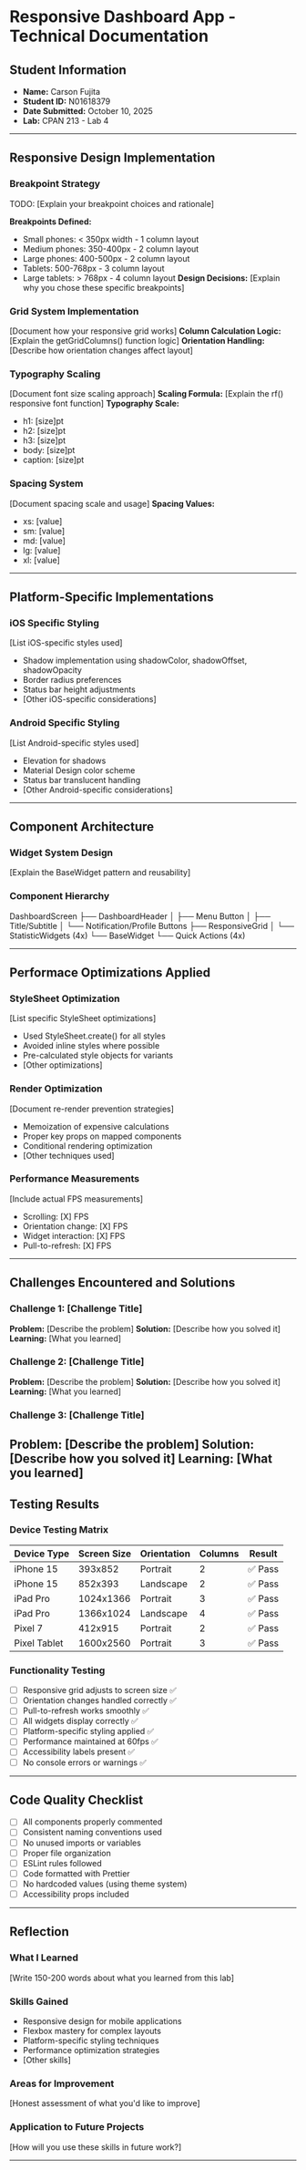 # Responsive Dashboard App - Technical Documentation

## Student Information

- **Name:** Carson Fujita
- **Student ID:** N01618379
- **Date Submitted:** October 10, 2025
- **Lab:** CPAN 213 - Lab 4
---
## Responsive Design Implementation

### Breakpoint Strategy

TODO: [Explain your breakpoint choices and rationale]

**Breakpoints Defined:**

- Small phones: < 350px width - 1 column layout
- Medium phones: 350-400px - 2 column layout
- Large phones: 400-500px - 2 column layout
- Tablets: 500-768px - 3 column layout
- Large tablets: > 768px - 4 column layout
**Design Decisions:**
[Explain why you chose these specific breakpoints]

### Grid System Implementation

[Document how your responsive grid works]
**Column Calculation Logic:**
[Explain the getGridColumns() function logic]
**Orientation Handling:**
[Describe how orientation changes affect layout]

### Typography Scaling

[Document font size scaling approach]
**Scaling Formula:**
[Explain the rf() responsive font function]
**Typography Scale:**

- h1: [size]pt
- h2: [size]pt
- h3: [size]pt
- body: [size]pt
- caption: [size]pt

### Spacing System

[Document spacing scale and usage]
**Spacing Values:**

- xs: [value]
- sm: [value]
- md: [value]
- lg: [value]
- xl: [value]

---

## Platform-Specific Implementations

### iOS Specific Styling

[List iOS-specific styles used]
- Shadow implementation using shadowColor, shadowOffset, shadowOpacity
- Border radius preferences
- Status bar height adjustments
- [Other iOS-specific considerations]

### Android Specific Styling

[List Android-specific styles used]

- Elevation for shadows
- Material Design color scheme
- Status bar translucent handling
- [Other Android-specific considerations]

---

## Component Architecture

### Widget System Design

[Explain the BaseWidget pattern and reusability]

### Component Hierarchy

DashboardScreen
├── DashboardHeader
│ ├── Menu Button
│ ├── Title/Subtitle
│ └── Notification/Profile Buttons
├── ResponsiveGrid
│ └── StatisticWidgets (4x)
└── BaseWidget
└── Quick Actions (4x)

---

## Performace Optimizations Applied

### StyleSheet Optimization

[List specific StyleSheet optimizations]

- Used StyleSheet.create() for all styles
- Avoided inline styles where possible
- Pre-calculated style objects for variants
- [Other optimizations]

### Render Optimization

[Document re-render prevention strategies]

- Memoization of expensive calculations
- Proper key props on mapped components
- Conditional rendering optimization
- [Other techniques used]

### Performance Measurements

[Include actual FPS measurements]

- Scrolling: [X] FPS
- Orientation change: [X] FPS
- Widget interaction: [X] FPS
- Pull-to-refresh: [X] FPS

---

## Challenges Encountered and Solutions

### Challenge 1: [Challenge Title]

**Problem:** [Describe the problem]
**Solution:** [Describe how you solved it]
**Learning:** [What you learned]

### Challenge 2: [Challenge Title]

**Problem:** [Describe the problem]
**Solution:** [Describe how you solved it]
**Learning:** [What you learned]

### Challenge 3: [Challenge Title]

**Problem:** [Describe the problem]
**Solution:** [Describe how you solved it]
**Learning:** [What you learned]
---

## Testing Results

### Device Testing Matrix

| Device Type | Screen Size | Orientation | Columns | Result |
|-------------|-------------|-------------|---------|--------|
| iPhone 15 | 393x852 | Portrait | 2 | ✅ Pass |
| iPhone 15 | 852x393 | Landscape | 2 | ✅ Pass |
| iPad Pro | 1024x1366 | Portrait | 3 | ✅ Pass |
| iPad Pro | 1366x1024 | Landscape | 4 | ✅ Pass |
| Pixel 7 | 412x915 | Portrait | 2 | ✅ Pass |
| Pixel Tablet| 1600x2560 | Portrait | 3 | ✅ Pass |

### Functionality Testing

- [ ] Responsive grid adjusts to screen size ✅
- [ ] Orientation changes handled correctly ✅
- [ ] Pull-to-refresh works smoothly ✅
- [ ] All widgets display correctly ✅
- [ ] Platform-specific styling applied ✅
- [ ] Performance maintained at 60fps ✅
- [ ] Accessibility labels present ✅
- [ ] No console errors or warnings ✅

---

## Code Quality Checklist

- [ ] All components properly commented
- [ ] Consistent naming conventions used
- [ ] No unused imports or variables
- [ ] Proper file organization
- [ ] ESLint rules followed
- [ ] Code formatted with Prettier
- [ ] No hardcoded values (using theme system)
- [ ] Accessibility props included
---
## Reflection

### What I Learned

[Write 150-200 words about what you learned from this lab]

### Skills Gained

- Responsive design for mobile applications
- Flexbox mastery for complex layouts
- Platform-specific styling techniques
- Performance optimization strategies
- [Other skills]

### Areas for Improvement

[Honest assessment of what you'd like to improve]

### Application to Future Projects

[How will you use these skills in future work?]

---

